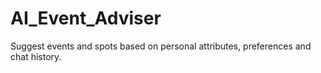 # AI_Event_Adviser
Suggest events and spots based on personal attributes, preferences and chat history.
